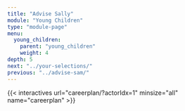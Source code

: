 ```yaml
---
title: "Advise Sally"
module: "Young Children"
type: "module-page"
menu:
  young_children:
    parent: "young_children"
    weight: 4
depth: 5
next: "../your-selections/"
previous: "../advise-sam/"
---
```



{{< interactives url="careerplan/?actorIdx=1" minsize="all" name="careerplan" >}}